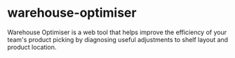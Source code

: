 # warehouse-optimiser
Warehouse Optimiser is a web tool that helps improve the efficiency of your team's product picking by diagnosing useful adjustments to shelf layout and product location. 
